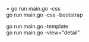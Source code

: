 = go run main.go -css   
go run main.go -css  -bootstrap   

go run main.go -template  
go run main.go -view="detail"
